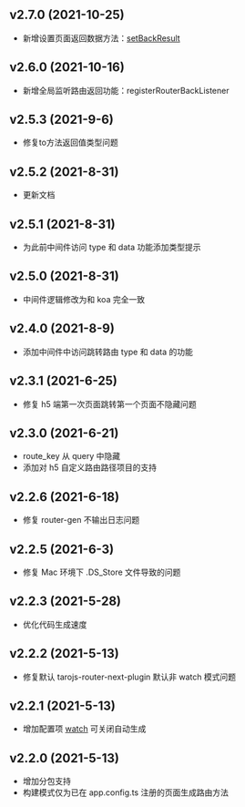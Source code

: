 ## v2.7.0 (2021-10-25)
- 新增设置页面返回数据方法：[setBackResult](http://lblblib.gitee.io/tarojs-router-next/api/class/router#setbackresult-result-any-)

## v2.6.0 (2021-10-16)
- 新增全局监听路由返回功能：registerRouterBackListener

## v2.5.3 (2021-9-6)
- 修复to方法返回值类型问题

## v2.5.2 (2021-8-31)

- 更新文档

## v2.5.1 (2021-8-31)

- 为此前中间件访问 type 和 data 功能添加类型提示

## v2.5.0 (2021-8-31)

- 中间件逻辑修改为和 koa 完全一致

## v2.4.0 (2021-8-9)

- 添加中间件中访问跳转路由 type 和 data 的功能

## v2.3.1 (2021-6-25)

- 修复 h5 端第一次页面跳转第一个页面不隐藏问题

## v2.3.0 (2021-6-21)

- route_key 从 query 中隐藏
- 添加对 h5 自定义路由路径项目的支持

## v2.2.6 (2021-6-18)

- 修复 router-gen 不输出日志问题

## v2.2.5 (2021-6-3)

- 修复 Mac 环境下 .DS_Store 文件导致的问题

## v2.2.3 (2021-5-28)

- 优化代码生成速度

## v2.2.2 (2021-5-13)

- 修复默认 tarojs-router-next-plugin 默认非 watch 模式问题

## v2.2.1 (2021-5-13)

- 增加配置项 [watch](http://lblblib.gitee.io/tarojs-router-next/guide/quike/config#%E5%85%B3%E9%97%AD%E8%87%AA%E5%8A%A8%E7%94%9F%E6%88%90-routerto) 可关闭自动生成

## v2.2.0 (2021-5-13)

- 增加分包支持
- 构建模式仅为已在 app.config.ts 注册的页面生成路由方法

